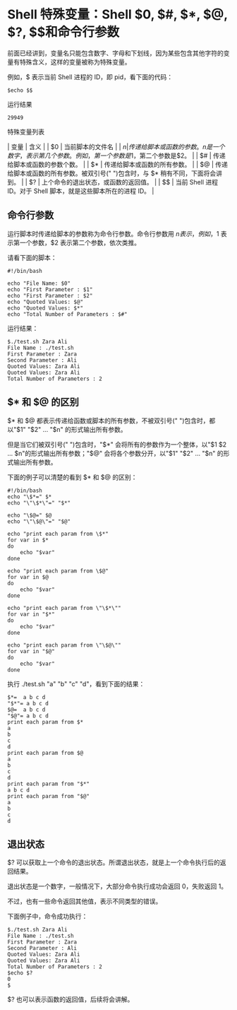 # Shell 特殊变量：Shell $0, $#, $*, $@, $?, $$和命令行参数

前面已经讲到，变量名只能包含数字、字母和下划线，因为某些包含其他字符的变量有特殊含义，这样的变量被称为特殊变量。

例如，$ 表示当前 Shell 进程的 ID，即 pid，看下面的代码：

```
$echo $$
```

运行结果

```
29949
```

特殊变量列表

| 变量 | 含义 |
| $0 | 当前脚本的文件名 |
| $n | 传递给脚本或函数的参数。n 是一个数字，表示第几个参数。例如，第一个参数是$1，第二个参数是$2。 |
| $# | 传递给脚本或函数的参数个数。 |
| $* | 传递给脚本或函数的所有参数。 |
| $@ | 传递给脚本或函数的所有参数。被双引号(" ")包含时，与 $* 稍有不同，下面将会讲到。 |
| $? | 上个命令的退出状态，或函数的返回值。 |
| $$ | 当前 Shell 进程 ID。对于 Shell 脚本，就是这些脚本所在的进程 ID。 |

## 命令行参数

运行脚本时传递给脚本的参数称为命令行参数。命令行参数用 $n 表示，例如，$1 表示第一个参数，$2 表示第二个参数，依次类推。

请看下面的脚本：

```
#!/bin/bash

echo "File Name: $0"
echo "First Parameter : $1"
echo "First Parameter : $2"
echo "Quoted Values: $@"
echo "Quoted Values: $*"
echo "Total Number of Parameters : $#"
```

运行结果：

```
$./test.sh Zara Ali
File Name : ./test.sh
First Parameter : Zara
Second Parameter : Ali
Quoted Values: Zara Ali
Quoted Values: Zara Ali
Total Number of Parameters : 2
```

## $* 和 $@ 的区别

$* 和 $@ 都表示传递给函数或脚本的所有参数，不被双引号(" ")包含时，都以"$1" "$2" … "$n" 的形式输出所有参数。

但是当它们被双引号(" ")包含时，"$*" 会将所有的参数作为一个整体，以"$1 $2 … $n"的形式输出所有参数；"$@" 会将各个参数分开，以"$1" "$2" … "$n" 的形式输出所有参数。

下面的例子可以清楚的看到 $* 和 $@ 的区别：

```
#!/bin/bash
echo "\$*=" $*
echo "\"\$*\"=" "$*"

echo "\$@=" $@
echo "\"\$@\"=" "$@"

echo "print each param from \$*"
for var in $*
do
    echo "$var"
done

echo "print each param from \$@"
for var in $@
do
    echo "$var"
done

echo "print each param from \"\$*\""
for var in "$*"
do
    echo "$var"
done

echo "print each param from \"\$@\""
for var in "$@"
do
    echo "$var"
done
```

执行 ./test.sh "a" "b" "c" "d"，看到下面的结果：

```
$*=  a b c d
"$*"= a b c d
$@=  a b c d
"$@"= a b c d
print each param from $*
a
b
c
d
print each param from $@
a
b
c
d
print each param from "$*"
a b c d
print each param from "$@"
a
b
c
d
```

## 退出状态

$? 可以获取上一个命令的退出状态。所谓退出状态，就是上一个命令执行后的返回结果。

退出状态是一个数字，一般情况下，大部分命令执行成功会返回 0，失败返回 1。

不过，也有一些命令返回其他值，表示不同类型的错误。

下面例子中，命令成功执行：

```
$./test.sh Zara Ali
File Name : ./test.sh
First Parameter : Zara
Second Parameter : Ali
Quoted Values: Zara Ali
Quoted Values: Zara Ali
Total Number of Parameters : 2
$echo $?
0
$
```

$? 也可以表示函数的返回值，后续将会讲解。